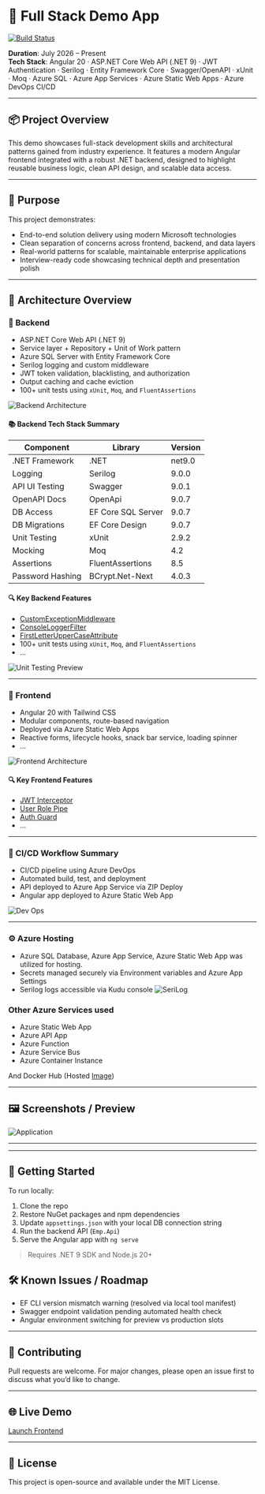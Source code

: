 # 🧰 Full Stack Demo App

[![Build Status](https://dev.azure.com/gsoft85512/FullStackInterviewDemo/_apis/build/status/buddhika85.Full-Stack-Demo-App?branchName=main)](https://dev.azure.com/gsoft85512/FullStackInterviewDemo/_build/latest?definitionId=1&branchName=main)

**Duration**: July 2026 – Present  
**Tech Stack**: Angular 20 · ASP.NET Core Web API (.NET 9) · JWT Authentication · Serilog · Entity Framework Core · Swagger/OpenAPI · xUnit · Moq · Azure SQL · Azure App Services · Azure Static Web Apps · Azure DevOps CI/CD

---

## 📦 Project Overview

This demo showcases full-stack development skills and architectural patterns gained from industry experience. It features a modern Angular frontend integrated with a robust .NET backend, designed to highlight reusable business logic, clean API design, and scalable data access.

---

## 🎯 Purpose

This project demonstrates:

- End-to-end solution delivery using modern Microsoft technologies  
- Clean separation of concerns across frontend, backend, and data layers  
- Real-world patterns for scalable, maintainable enterprise applications  
- Interview-ready code showcasing technical depth and presentation polish

---

## 🧱 Architecture Overview

### 🔧 Backend

- ASP.NET Core Web API (.NET 9)
- Service layer + Repository + Unit of Work pattern
- Azure SQL Server with Entity Framework Core
- Serilog logging and custom middleware
- JWT token validation, blacklisting, and authorization
- Output caching and cache eviction
- 100+ unit tests using `xUnit`, `Moq`, and `FluentAssertions`

![Backend Architecture](https://github.com/buddhika85/Full-Stack-Demo-App/blob/main/Emp.Angular/public/img/backend-architecture.png?raw=true)

#### 📚 Backend Tech Stack Summary

| Component           | Library             | Version         |
|---------------------|---------------------|-----------------|
| .NET Framework      | .NET                | net9.0          |
| Logging             | Serilog             | 9.0.0           |
| API UI Testing      | Swagger             | 9.0.1           |
| OpenAPI Docs        | OpenApi             | 9.0.7           |
| DB Access           | EF Core SQL Server  | 9.0.7           |
| DB Migrations       | EF Core Design      | 9.0.7           |
| Unit Testing        | xUnit               | 2.9.2           |
| Mocking             | Moq                 | 4.2             |
| Assertions          | FluentAssertions    | 8.5             |
| Password Hashing    | BCrypt.Net-Next     | 4.0.3           |

#### 🔍 Key Backend Features

- [CustomExceptionMiddleware](https://github.com/buddhika85/Full-Stack-Demo-App/blob/main/Backend/Emp.Api/Middleware/CustomExceptionMiddleware.cs)
- [ConsoleLoggerFilter](https://github.com/buddhika85/Full-Stack-Demo-App/blob/main/Backend/Emp.Api/Filters/ConsoleLoggerFilter.cs)
- [FirstLetterUpperCaseAttribute](https://github.com/buddhika85/Full-Stack-Demo-App/blob/main/Backend/Emp.Core/ValidationAttributes/FirstLetterUpperCaseAttribute.cs)
- 100+ unit tests using `xUnit`, `Moq`, and `FluentAssertions`
- ...

![Unit Testing Preview](https://github.com/buddhika85/Full-Stack-Demo-App/blob/main/Emp.Angular/public/img/unit-testing.png?raw=true)

---

### 🎨 Frontend

- Angular 20 with Tailwind CSS
- Modular components, route-based navigation
- Deployed via Azure Static Web Apps
- Reactive forms, lifecycle hooks, snack bar service, loading spinner
- ...

![Frontend Architecture](https://github.com/buddhika85/Full-Stack-Demo-App/blob/main/Emp.Angular/public/img/frontend-architecture.png?raw=true)

#### 🔍 Key Frontend Features

- [JWT Interceptor](https://github.com/buddhika85/Full-Stack-Demo-App/blob/main/Emp.Angular/src/app/interceptors/jwt-interceptor.ts)
- [User Role Pipe](https://github.com/buddhika85/Full-Stack-Demo-App/blob/main/Emp.Angular/src/app/pipes/user-role-enum-to-user-role-pipe.ts)
- [Auth Guard](https://github.com/buddhika85/Full-Stack-Demo-App/blob/main/Emp.Angular/src/app/guards/auth-guard.ts)
- ...

---

### 🔄 CI/CD Workflow Summary

- CI/CD pipeline using Azure DevOps  
- Automated build, test, and deployment  
- API deployed to Azure App Service via ZIP Deploy  
- Angular app deployed to Azure Static Web App  


![Dev Ops](https://github.com/buddhika85/Full-Stack-Demo-App/blob/main/Emp.Angular/public/img/Azure-devOps.png?raw=true)

---

### ⚙️ Azure Hosting

- Azure SQL Database, Azure App Service, Azure Static Web App was utilized for hosting.
- Secrets managed securely via Environment variables and Azure App Settings
- Serilog logs accessible via Kudu console
![SeriLog ](https://github.com/buddhika85/Full-Stack-Demo-App/blob/main/Emp.Angular/public/img/Azure-Kudu-Logs.png?raw=true)


###  Other Azure Services used

- Azure Static Web App
- Azure API App
- Azure Function
- Azure Service Bus
- Azure Container Instance

And Docker Hub (Hosted [Image](https://hub.docker.com/r/gsoft85512/docker-number-minimal-api))



---

## 🖼️ Screenshots / Preview

![Application ](https://github.com/buddhika85/Full-Stack-Demo-App/blob/main/Emp.Angular/public/img/deplopyed-app.png?raw=true)

---



---

## 🚀 Getting Started

To run locally:

1. Clone the repo  
2. Restore NuGet packages and npm dependencies  
3. Update `appsettings.json` with your local DB connection string  
4. Run the backend API (`Emp.Api`)  
5. Serve the Angular app with `ng serve`  

> Requires .NET 9 SDK and Node.js 20+
## 🛠️ Known Issues / Roadmap

- EF CLI version mismatch warning (resolved via local tool manifest)  
- Swagger endpoint validation pending automated health check  
- Angular environment switching for preview vs production slots

---

## 🤝 Contributing

Pull requests are welcome. For major changes, please open an issue first to discuss what you’d like to change.

---

## 🌐 Live Demo

[Launch Frontend](https://delightful-desert-009c44900.2.azurestaticapps.net/)

---

## 📄 License

This project is open-source and available under the MIT License.
